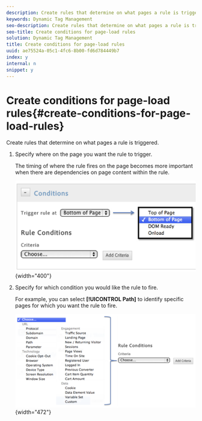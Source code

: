```yaml
---
description: Create rules that determine on what pages a rule is triggered.
keywords: Dynamic Tag Management
seo-description: Create rules that determine on what pages a rule is triggered.
seo-title: Create conditions for page-load rules
solution: Dynamic Tag Management
title: Create conditions for page-load rules
uuid: ae75524a-05c1-4fc6-8b00-fd6d784449b7
index: y
internal: n
snippet: y
---
```


# Create conditions for page-load rules{#create-conditions-for-page-load-rules}

Create rules that determine on what pages a rule is triggered.

1. Specify where on the page you want the rule to trigger.

   The timing of where the rule fires on the page becomes more important when there are dependencies on page content within the rule.

   ![](assets/conditions_page_load_rules1.png){width="400"}

1. Specify for which condition you would like the rule to fire.

   For example, you can select **[!UICONTROL Path]** to identify specific pages for which you want the rule to fire.

   ![](assets/conditions_page_load_rules2.png){width="472"}

